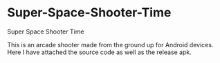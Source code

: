 # Super-Space-Shooter-Time
Super Space Shooter Time

This is an arcade shooter made from the ground up for Android devices. Here I have attached the source code as well as the release apk.
